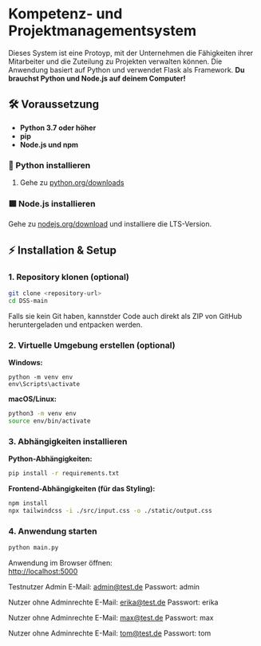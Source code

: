 # Kompetenz- und Projektmanagementsystem

Dieses System ist eine Protoyp, mit der Unternehmen die Fähigkeiten ihrer Mitarbeiter und die Zuteilung zu Projekten verwalten können. Die Anwendung basiert auf Python und verwendet Flask als Framework. **Du brauchst Python und Node.js auf deinem Computer!**


## 🛠️ Voraussetzung

- **Python 3.7 oder höher**
- **pip**
- **Node.js und npm**
  
### 🐍 Python installieren

1. Gehe zu [python.org/downloads](https://www.python.org/downloads/)

### 🟩 Node.js installieren

Gehe zu [nodejs.org/download](https://nodejs.org/en/download/) und installiere die LTS-Version.

## ⚡ Installation & Setup

### 1. Repository klonen (optional)
```bash
git clone <repository-url>
cd DSS-main
```
Falls sie kein Git haben, kannstder Code auch direkt als ZIP von GitHub heruntergeladen und entpacken werden.

### 2. Virtuelle Umgebung erstellen (optional)

**Windows:**
```bash@
python -m venv env
env\Scripts\activate
```
**macOS/Linux:**
```bash
python3 -m venv env
source env/bin/activate
```

### 3. Abhängigkeiten installieren

**Python-Abhängigkeiten:**
```bash
pip install -r requirements.txt
```

**Frontend-Abhängigkeiten (für das Styling):**
```bash
npm install
npx tailwindcss -i ./src/input.css -o ./static/output.css
```

### 4. Anwendung starten
```bash
python main.py
```
Anwendung im Browser öffnen:  
[http://localhost:5000](http://localhost:5000)

Testnutzer 
Admin
E-Mail: admin@test.de
Passwort: admin

Nutzer ohne Adminrechte
E-Mail: erika@test.de
Passwort: erika

Nutzer ohne Adminrechte
E-Mail: max@test.de
Passwort: max

Nutzer ohne Adminrechte
E-Mail: tom@test.de
Passwort: tom

